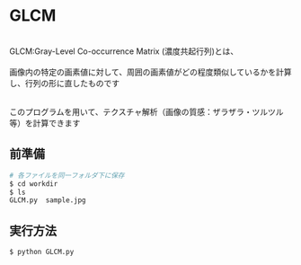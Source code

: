 # GLCM
<br>GLCM:Gray-Level Co-occurrence Matrix (濃度共起行列)とは、</br>
<br>画像内の特定の画素値に対して、周囲の画素値がどの程度類似しているかを計算し、行列の形に直したものです</br>

<br>このプログラムを用いて、テクスチャ解析（画像の質感：ザラザラ・ツルツル等）を計算できます</br>

## 前準備
```bash
# 各ファイルを同一フォルダ下に保存
$ cd workdir
$ ls
GLCM.py  sample.jpg
```

## 実行方法
```bash
$ python GLCM.py
```
